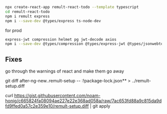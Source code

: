 ```sh
npx create-react-app remult-react-todo --template typescript
cd remult-react-todo
npm i remult express
npm i --save-dev @types/express ts-node-dev
```

for prod
```sh
express-jwt compression helmet pg jwt-decode axios
npm i --save-dev @types/compression @types/express-jwt @types/jsonwebtoken @types/pg
```


## Fixes
go through the warnings of react and make them go away


git diff after-ng-new..remult-setup -- :!package-lock.json** > ../remult-setup.diff

curl https://gist.githubusercontent.com/noam-honig/c665824fa08094ae227e22e368ad058a/raw/7ac653fd88a9c815da9dfd9ffed0a57c2e359e10/remult-setup.diff | git apply